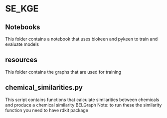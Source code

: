 # SE_KGE

## Notebooks
This folder contains a notebook that uses biokeen and pykeen to train and evaluate models

## resources
This folder contains the graphs that are used for training

## chemical_similarities.py
This script contains functions that calculate similarities between chemicals and produce a chemical similarity BELGraph 
Note: to run these the similarity function you need to have rdkit package
